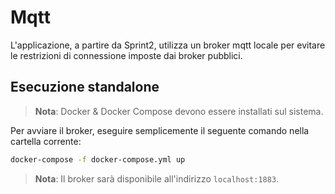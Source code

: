 # Mqtt

L'applicazione, a partire da Sprint2, utilizza un broker mqtt locale per evitare le restrizioni di connessione imposte dai broker pubblici.

## Esecuzione standalone

> **Nota**: Docker & Docker Compose devono essere installati sul sistema.

Per avviare il broker, eseguire semplicemente il seguente comando nella cartella corrente:

```bash
docker-compose -f docker-compose.yml up
```


> **Nota**: Il broker sarà disponibile all'indirizzo `localhost:1883`.
